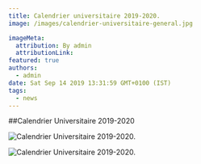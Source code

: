 ```yaml
---
title: Calendrier universitaire 2019-2020.
image: /images/calendrier-universitaire-general.jpg

imageMeta:
  attribution: By admin
  attributionLink:
featured: true
authors:
  - admin
date: Sat Sep 14 2019 13:31:59 GMT+0100 (IST)
tags:
  - news
---
```

##Calendrier Universitaire 2019-2020

![Calendrier Universitaire 2019-2020.](/images/calendrier-universitaire-2019-2020.jpg/)

![Calendrier Universitaire 2019-2020.](/images/calendrier-universitaire-2019-2020-2.jpg/)
